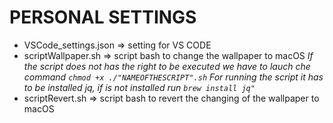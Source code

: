 # PERSONAL SETTINGS

* VSCode_settings.json => setting for VS CODE
* scriptWallpaper.sh => script bash to change the wallpaper to macOS
    *If the script does not has the right to be executed we have to lauch che command `chmod +x ./"NAMEOFTHESCRIPT".sh`*
    *For running the script it has to be installed jq, if is not installed run `brew install jq"`*
* scriptRevert.sh => script bash to revert the changing of the wallpaper to macOS
